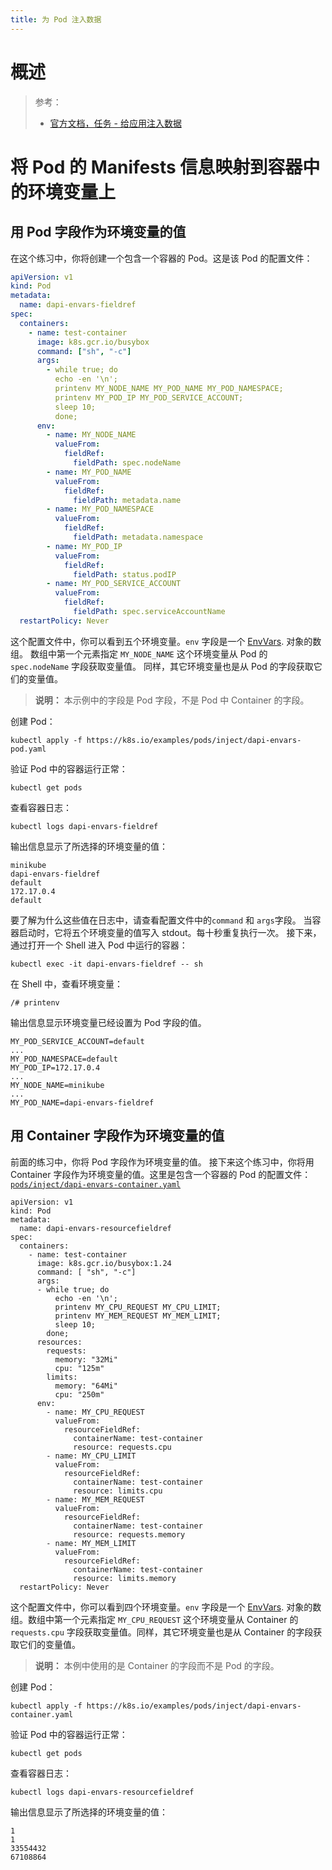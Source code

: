 ```yaml
---
title: 为 Pod 注入数据
---
```


# 概述

> 参考：
>
> - [官方文档，任务 - 给应用注入数据](https://kubernetes.io/docs/tasks/inject-data-application/)

# 将 Pod 的 Manifests 信息映射到容器中的环境变量上

## 用 Pod 字段作为环境变量的值

在这个练习中，你将创建一个包含一个容器的 Pod。这是该 Pod 的配置文件：

```yaml
apiVersion: v1
kind: Pod
metadata:
  name: dapi-envars-fieldref
spec:
  containers:
    - name: test-container
      image: k8s.gcr.io/busybox
      command: ["sh", "-c"]
      args:
        - while true; do
          echo -en '\n';
          printenv MY_NODE_NAME MY_POD_NAME MY_POD_NAMESPACE;
          printenv MY_POD_IP MY_POD_SERVICE_ACCOUNT;
          sleep 10;
          done;
      env:
        - name: MY_NODE_NAME
          valueFrom:
            fieldRef:
              fieldPath: spec.nodeName
        - name: MY_POD_NAME
          valueFrom:
            fieldRef:
              fieldPath: metadata.name
        - name: MY_POD_NAMESPACE
          valueFrom:
            fieldRef:
              fieldPath: metadata.namespace
        - name: MY_POD_IP
          valueFrom:
            fieldRef:
              fieldPath: status.podIP
        - name: MY_POD_SERVICE_ACCOUNT
          valueFrom:
            fieldRef:
              fieldPath: spec.serviceAccountName
  restartPolicy: Never
```

这个配置文件中，你可以看到五个环境变量。`env` 字段是一个 [EnvVars](https://kubernetes.io/docs/reference/generated/kubernetes-api/v1.21/#envvar-v1-core). 对象的数组。 数组中第一个元素指定 `MY_NODE_NAME` 这个环境变量从 Pod 的 `spec.nodeName` 字段获取变量值。 同样，其它环境变量也是从 Pod 的字段获取它们的变量值。

> **说明：** 本示例中的字段是 Pod 字段，不是 Pod 中 Container 的字段。

创建 Pod：

    kubectl apply -f https://k8s.io/examples/pods/inject/dapi-envars-pod.yaml

验证 Pod 中的容器运行正常：

    kubectl get pods

查看容器日志：

    kubectl logs dapi-envars-fieldref

输出信息显示了所选择的环境变量的值：

    minikube
    dapi-envars-fieldref
    default
    172.17.0.4
    default

要了解为什么这些值在日志中，请查看配置文件中的`command` 和 `args`字段。 当容器启动时，它将五个环境变量的值写入 stdout。每十秒重复执行一次。
接下来，通过打开一个 Shell 进入 Pod 中运行的容器：

    kubectl exec -it dapi-envars-fieldref -- sh

在 Shell 中，查看环境变量：

    /# printenv

输出信息显示环境变量已经设置为 Pod 字段的值。

    MY_POD_SERVICE_ACCOUNT=default
    ...
    MY_POD_NAMESPACE=default
    MY_POD_IP=172.17.0.4
    ...
    MY_NODE_NAME=minikube
    ...
    MY_POD_NAME=dapi-envars-fieldref

## 用 Container 字段作为环境变量的值

前面的练习中，你将 Pod 字段作为环境变量的值。 接下来这个练习中，你将用 Container 字段作为环境变量的值。这里是包含一个容器的 Pod 的配置文件：
[`pods/inject/dapi-envars-container.yaml`](https://notes-learning.oss-cn-beijing.aliyuncs.com/ooyi9u/1621520643090-327ae7d2-cb76-4240-b963-9070371cdaca.svg)

    apiVersion: v1
    kind: Pod
    metadata:
      name: dapi-envars-resourcefieldref
    spec:
      containers:
        - name: test-container
          image: k8s.gcr.io/busybox:1.24
          command: [ "sh", "-c"]
          args:
          - while true; do
              echo -en '\n';
              printenv MY_CPU_REQUEST MY_CPU_LIMIT;
              printenv MY_MEM_REQUEST MY_MEM_LIMIT;
              sleep 10;
            done;
          resources:
            requests:
              memory: "32Mi"
              cpu: "125m"
            limits:
              memory: "64Mi"
              cpu: "250m"
          env:
            - name: MY_CPU_REQUEST
              valueFrom:
                resourceFieldRef:
                  containerName: test-container
                  resource: requests.cpu
            - name: MY_CPU_LIMIT
              valueFrom:
                resourceFieldRef:
                  containerName: test-container
                  resource: limits.cpu
            - name: MY_MEM_REQUEST
              valueFrom:
                resourceFieldRef:
                  containerName: test-container
                  resource: requests.memory
            - name: MY_MEM_LIMIT
              valueFrom:
                resourceFieldRef:
                  containerName: test-container
                  resource: limits.memory
      restartPolicy: Never

这个配置文件中，你可以看到四个环境变量。`env` 字段是一个 [EnvVars](https://kubernetes.io/docs/reference/generated/kubernetes-api/v1.21/#envvar-v1-core). 对象的数组。数组中第一个元素指定 `MY_CPU_REQUEST` 这个环境变量从 Container 的 `requests.cpu` 字段获取变量值。同样，其它环境变量也是从 Container 的字段获取它们的变量值。

> **说明：** 本例中使用的是 Container 的字段而不是 Pod 的字段。

创建 Pod：

    kubectl apply -f https://k8s.io/examples/pods/inject/dapi-envars-container.yaml

验证 Pod 中的容器运行正常：

    kubectl get pods

查看容器日志：

    kubectl logs dapi-envars-resourcefieldref

输出信息显示了所选择的环境变量的值：

    1
    1
    33554432
    67108864

